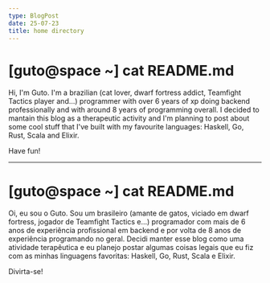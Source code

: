 ```yaml
---
type: BlogPost
date: 25-07-23
title: home directory 
---
```

# [guto@space ~] cat README.md

Hi, I'm Guto. I'm a brazilian (cat lover, dwarf fortress addict, Teamfight Tactics player and...) programmer with over 6 years of xp doing backend professionally and with around 8 years of programming overall. I decided to mantain this blog as a therapeutic activity and I'm planning to post about some cool stuff that I've built with my favourite languages: Haskell, Go, Rust, Scala and Elixir.

Have fun!

---
# [guto@space ~] cat README.md

Oi, eu sou o Guto. Sou um brasileiro (amante de gatos, viciado em dwarf fortress, jogador de Teamfight Tactics e...) programador com mais de 6 anos de experiência profissional em backend e por volta de 8 anos de experiência programando no geral. Decidi manter esse blog como uma atividade terapêutica e eu planejo postar algumas coisas legais que eu fiz com as minhas linguagens favoritas: Haskell, Go, Rust, Scala e Elixir.

Divirta-se!

